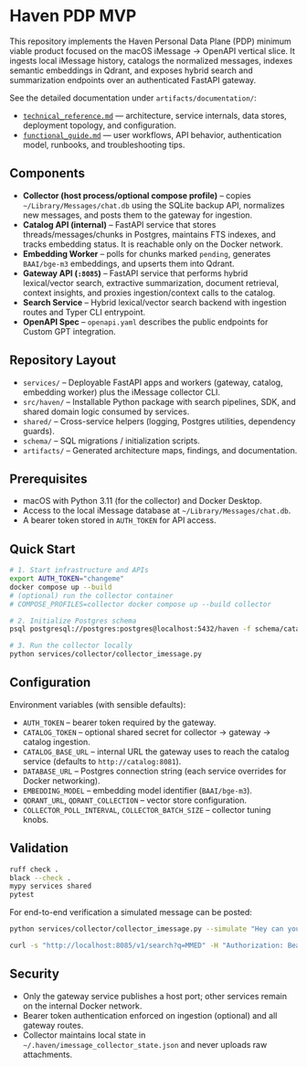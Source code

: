 # Haven PDP MVP

This repository implements the Haven Personal Data Plane (PDP) minimum viable product focused on the macOS iMessage → OpenAPI vertical slice. It ingests local iMessage history, catalogs the normalized messages, indexes semantic embeddings in Qdrant, and exposes hybrid search and summarization endpoints over an authenticated FastAPI gateway.

See the detailed documentation under `artifacts/documentation/`:
- [`technical_reference.md`](artifacts/documentation/technical_reference.md) — architecture, service internals, data stores, deployment topology, and configuration.
- [`functional_guide.md`](artifacts/documentation/functional_guide.md) — user workflows, API behavior, authentication model, runbooks, and troubleshooting tips.

## Components

- **Collector (host process/optional compose profile)** – copies `~/Library/Messages/chat.db` using the SQLite backup API, normalizes new messages, and posts them to the gateway for ingestion.
- **Catalog API (internal)** – FastAPI service that stores threads/messages/chunks in Postgres, maintains FTS indexes, and tracks embedding status. It is reachable only on the Docker network.
- **Embedding Worker** – polls for chunks marked `pending`, generates `BAAI/bge-m3` embeddings, and upserts them into Qdrant.
- **Gateway API (`:8085`)** – FastAPI service that performs hybrid lexical/vector search, extractive summarization, document retrieval, context insights, and proxies ingestion/context calls to the catalog.
- **Search Service** – Hybrid lexical/vector search backend with ingestion routes and Typer CLI entrypoint.
- **OpenAPI Spec** – `openapi.yaml` describes the public endpoints for Custom GPT integration.

## Repository Layout

- `services/` – Deployable FastAPI apps and workers (gateway, catalog, embedding worker) plus the iMessage collector CLI.
- `src/haven/` – Installable Python package with search pipelines, SDK, and shared domain logic consumed by services.
- `shared/` – Cross-service helpers (logging, Postgres utilities, dependency guards).
- `schema/` – SQL migrations / initialization scripts.
- `artifacts/` – Generated architecture maps, findings, and documentation.

## Prerequisites

- macOS with Python 3.11 (for the collector) and Docker Desktop.
- Access to the local iMessage database at `~/Library/Messages/chat.db`.
- A bearer token stored in `AUTH_TOKEN` for API access.

## Quick Start

```bash
# 1. Start infrastructure and APIs
export AUTH_TOKEN="changeme"
docker compose up --build
# (optional) run the collector container
# COMPOSE_PROFILES=collector docker compose up --build collector

# 2. Initialize Postgres schema
psql postgresql://postgres:postgres@localhost:5432/haven -f schema/catalog_mvp.sql

# 3. Run the collector locally
python services/collector/collector_imessage.py
```

## Configuration

Environment variables (with sensible defaults):

- `AUTH_TOKEN` – bearer token required by the gateway.
- `CATALOG_TOKEN` – optional shared secret for collector → gateway → catalog ingestion.
- `CATALOG_BASE_URL` – internal URL the gateway uses to reach the catalog service (defaults to `http://catalog:8081`).
- `DATABASE_URL` – Postgres connection string (each service overrides for Docker networking).
- `EMBEDDING_MODEL` – embedding model identifier (`BAAI/bge-m3`).
- `QDRANT_URL`, `QDRANT_COLLECTION` – vector store configuration.
- `COLLECTOR_POLL_INTERVAL`, `COLLECTOR_BATCH_SIZE` – collector tuning knobs.

## Validation

```bash
ruff check .
black --check .
mypy services shared
pytest
```

For end-to-end verification a simulated message can be posted:

```bash
python services/collector/collector_imessage.py --simulate "Hey can you pay MMED today?"

curl -s "http://localhost:8085/v1/search?q=MMED" -H "Authorization: Bearer $AUTH_TOKEN"
```

## Security

- Only the gateway service publishes a host port; other services remain on the internal Docker network.
- Bearer token authentication enforced on ingestion (optional) and all gateway routes.
- Collector maintains local state in `~/.haven/imessage_collector_state.json` and never uploads raw attachments.
